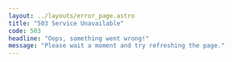 ```yaml
---
layout: ../layouts/error_page.astro
title: "503 Service Unavailable"
code: 503
headline: "Oops, something went wrong!"
message: "Please wait a moment and try refreshing the page."
---
```

